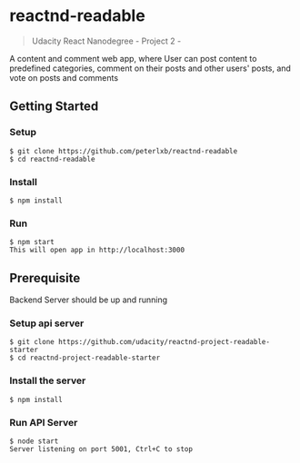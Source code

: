 # reactnd-readable
> Udacity React Nanodegree - Project 2 -

A content and comment web app, where User can post content to predefined categories, comment on their posts and other users' posts, and vote on posts and comments

## Getting Started
### Setup
```
$ git clone https://github.com/peterlxb/reactnd-readable
$ cd reactnd-readable
```
### Install
```
$ npm install
```
### Run
```
$ npm start
This will open app in http://localhost:3000
```
## Prerequisite
Backend  Server should be up and running
### Setup api server

```
$ git clone https://github.com/udacity/reactnd-project-readable-starter
$ cd reactnd-project-readable-starter
```
### Install the server
```
$ npm install
```
### Run API Server
```
$ node start
Server listening on port 5001, Ctrl+C to stop
```
